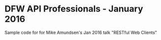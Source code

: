 # DFW API Professionals - January 2016
Sample code for for Mike Amundsen's Jan 2016 talk "RESTful Web Clients"
